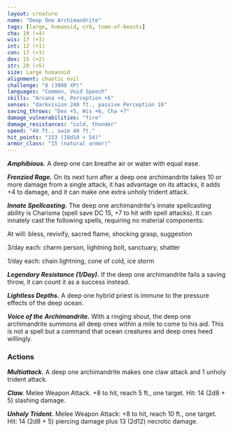```yaml
---
layout: creature
name: "Deep One Archimandrite"
tags: [large, humanoid, cr8, tome-of-beasts]
cha: 19 (+4)
wis: 17 (+3)
int: 12 (+1)
con: 17 (+3)
dex: 15 (+2)
str: 20 (+5)
size: Large humanoid
alignment: chaotic evil
challenge: "8 (3900 XP)"
languages: "Common, Void Speech"
skills: "Arcana +4, Perception +6"
senses: "darkvision 240 ft., passive Perception 16"
saving_throws: "Dex +5, Wis +6, Cha +7"
damage_vulnerabilities: "fire"
damage_resistances: "cold, thunder"
speed: "40 ft., swim 40 ft."
hit_points: "153 (18d10 + 54)"
armor_class: "15 (natural armor)"
---
```


***Amphibious.*** A deep one can breathe air or water with equal ease.

***Frenzied Rage.*** On its next turn after a deep one archimandrite takes 10 or more damage from a single attack, it has advantage on its attacks, it adds +4 to damage, and it can make one extra unholy trident attack.

***Innate Spellcasting.*** The deep one archimandrite's innate spellcasting ability is Charisma (spell save DC 15, +7 to hit with spell attacks). It can innately cast the following spells, requiring no material components:

At will: bless, revivify, sacred flame, shocking grasp, suggestion

3/day each: charm person, lightning bolt, sanctuary, shatter

1/day each: chain lightning, cone of cold, ice storm

***Legendary Resistance (1/Day).*** If the deep one archimandrite fails a saving throw, it can count it as a success instead.

***Lightless Depths.*** A deep one hybrid priest is immune to the pressure effects of the deep ocean.

***Voice of the Archimandrite.*** With a ringing shout, the deep one archimandrite summons all deep ones within a mile to come to his aid. This is not a spell but a command that ocean creatures and deep ones heed willingly.

### Actions

***Multiattack.*** A deep one archimandrite makes one claw attack and 1 unholy trident attack.

***Claw.*** Melee Weapon Attack. +8 to hit, reach 5 ft., one target. Hit: 14 (2d8 + 5) slashing damage.

***Unholy Trident.*** Melee Weapon Attack: +8 to hit, reach 10 ft., one target. Hit: 14 (2d8 + 5) piercing damage plus 13 (2d12) necrotic damage.

